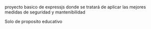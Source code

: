 proyecto basico de expressjs 
donde se tratará de aplicar las mejores medidas de seguridad y mantenibilidad 

Solo de proposito educativo
